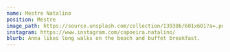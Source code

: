 ```yaml
---
name: Mestre Natalino
position: Mestre
image_path: https://source.unsplash.com/collection/139386/601x601?a=.png
instagram: https://www.instagram.com/capoeira.natalino/
blurb: Anna likes long walks on the beach and buffet breakfast.
---
```

